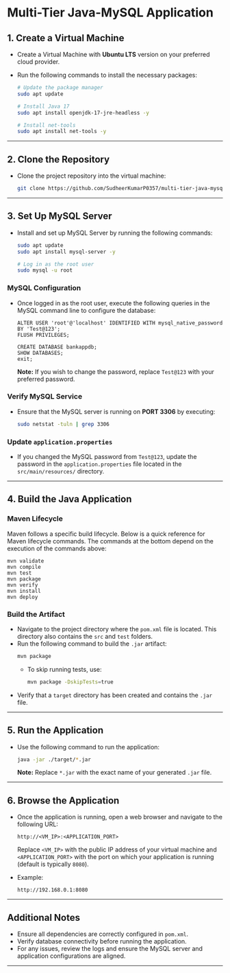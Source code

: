 
# Multi-Tier Java-MySQL Application

## 1. Create a Virtual Machine
- Create a Virtual Machine with **Ubuntu LTS** version on your preferred cloud provider.
- Run the following commands to install the necessary packages:

   ```bash
   # Update the package manager
   sudo apt update

   # Install Java 17
   sudo apt install openjdk-17-jre-headless -y

   # Install net-tools
   sudo apt install net-tools -y
   ```

---

## 2. Clone the Repository
- Clone the project repository into the virtual machine:
   ```bash
   git clone https://github.com/SudheerKumarP0357/multi-tier-java-mysql.git
   ```

---

## 3. Set Up MySQL Server
- Install and set up MySQL Server by running the following commands:

   ```bash
   sudo apt update
   sudo apt install mysql-server -y

   # Log in as the root user
   sudo mysql -u root
   ```

### MySQL Configuration
- Once logged in as the root user, execute the following queries in the MySQL command line to configure the database:

   ```mysql
   ALTER USER 'root'@'localhost' IDENTIFIED WITH mysql_native_password BY 'Test@123'; 
   FLUSH PRIVILEGES;

   CREATE DATABASE bankappdb;
   SHOW DATABASES;
   exit;
   ```

   **Note:** If you wish to change the password, replace `Test@123` with your preferred password.

### Verify MySQL Service
- Ensure that the MySQL server is running on **PORT 3306** by executing:
   ```bash
   sudo netstat -tuln | grep 3306
   ```

### Update `application.properties`
- If you changed the MySQL password from `Test@123`, update the password in the `application.properties` file located in the `src/main/resources/` directory.

---

## 4. Build the Java Application
### Maven Lifecycle
Maven follows a specific build lifecycle. Below is a quick reference for Maven lifecycle commands. The commands at the bottom depend on the execution of the commands above:

   ```text
   mvn validate
   mvn compile
   mvn test
   mvn package
   mvn verify
   mvn install
   mvn deploy
   ```

### Build the Artifact
- Navigate to the project directory where the `pom.xml` file is located. This directory also contains the `src` and `test` folders.
- Run the following command to build the `.jar` artifact:
   ```bash
   mvn package
   ```
   - To skip running tests, use:
     ```bash
     mvn package -DskipTests=true
     ```
- Verify that a `target` directory has been created and contains the `.jar` file.

---

## 5. Run the Application
- Use the following command to run the application:
   ```bash
   java -jar ./target/*.jar
   ```
   **Note:** Replace `*.jar` with the exact name of your generated `.jar` file.

---

## 6. Browse the Application
- Once the application is running, open a web browser and navigate to the following URL:
   ```
   http://<VM_IP>:<APPLICATION_PORT>
   ```
   Replace `<VM_IP>` with the public IP address of your virtual machine and `<APPLICATION_PORT>` with the port on which your application is running (default is typically `8080`).

- Example:
   ```
   http://192.168.0.1:8080
   ```

---
## Additional Notes
- Ensure all dependencies are correctly configured in `pom.xml`.
- Verify database connectivity before running the application.
- For any issues, review the logs and ensure the MySQL server and application configurations are aligned.

--- 
